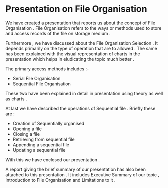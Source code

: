 # Presentation on File Organisation 

We have created a presentation that reports us about the concept of File Organisation . File Organisation refers to the ways or methods used to store and access records of the file on storage medium . 

Furthermore , we have discussed about the File Organisation Selection . It depends primarily on the type of operation that are to allowed . The same has been explained with the visual representation of charts in the presentation which helps in eludicating the topic much better . 

The primary access methods includes :-
- Serial File Organisation
- Sequential File Organisation


These two have been explained in detail in presentation using theory as well as charts . 

At last we have described the operations of Sequential file . Briefly these are :
- Creation of Sequentially organised
- Opening a file 
- Closing a file 
- Retrieving from sequential file
- Appending a sequential file
- Updating a sequential file

With this we have enclosed our presentation .


 A report giving the brief summary of our presentation has also been attached to this presentation . It includes Executive Summary of our topic , Introduction to File Organisation and Limitations to it . 


